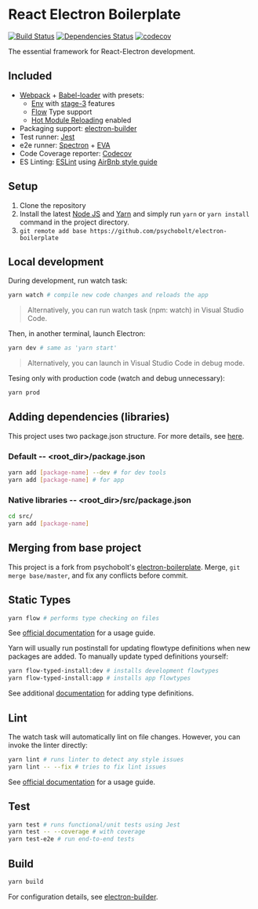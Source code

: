# React Electron Boilerplate

[![Build Status](https://travis-ci.org/psychobolt/electron-boilerplate.svg?branch=master)](https://travis-ci.org/psychobolt/electron-boilerplate)
[![Dependencies Status](https://david-dm.org/psychobolt/electron-boilerplate.svg)](https://david-dm.org/psychobolt/electron-boilerplate)
[![codecov](https://codecov.io/gh/psychobolt/electron-boilerplate/branch/master/graph/badge.svg)](https://codecov.io/gh/psychobolt/electron-boilerplate)

The essential framework for React-Electron development.

## Included

- [Webpack](https://webpack.js.org/) + [Babel-loader](https://webpack.js.org/loaders/babel-loader/) with presets:
  - [Env](https://babeljs.io/docs/plugins/preset-env/) with [stage-3](http://babeljs.io/docs/plugins/preset-stage-3/) features 
  - [Flow](https://flow.org/) Type support
  - [Hot Module Reloading](https://webpack.js.org/guides/hot-module-replacement/) enabled
- Packaging support: [electron-builder](https://github.com/electron-userland/electron-builder)
- Test runner: [Jest](https://facebook.github.io/jest)
- e2e runner: [Spectron](https://electron.atom.io/spectron/) + [EVA](https://github.com/avajs/ava)
- Code Coverage reporter: [Codecov](https://codecov.io/)
- ES Linting: [ESLint](http://eslint.org/) using [AirBnb style guide](https://github.com/airbnb/javascript)

## Setup

1. Clone the repository
2. Install the latest [Node JS](https://nodejs.org/) and [Yarn](https://yarnpkg.com) and simply run ```yarn``` or ```yarn install``` command in the project directory.
3. ```git remote add base https://github.com/psychobolt/electron-boilerplate```

## Local development

During development, run watch task:
```sh
yarn watch # compile new code changes and reloads the app
```

> Alternatively, you can run watch task (npm: watch) in Visual Studio Code.

Then, in another terminal, launch Electron:
```sh
yarn dev # same as 'yarn start'
```

> Alternatively, you can launch in Visual Studio Code in debug mode.

Tesing only with production code (watch and debug unnecessary):

```sh
yarn prod
```

## Adding dependencies (libraries)

This project uses two package.json structure. For more details, see [here](https://github.com/electron-userland/electron-builder/wiki/Two-package.json-Structure).

### Default -- <root_dir>/package.json

```sh
yarn add [package-name] --dev # for dev tools
yarn add [package-name] # for app
```

### Native libraries -- <root_dir>/src/package.json

```sh
cd src/
yarn add [package-name]
```

## Merging from base project

This project is a fork from psychobolt's [electron-boilerplate](https://github.com/psychobolt/electron-boilerplate). Merge, ```git merge base/master```, and fix any conflicts before commit.

## Static Types

```sh
yarn flow # performs type checking on files
```

See [official documentation](https://flow.org/) for a usage guide.

Yarn will usually run postinstall for updating flowtype definitions when new packages are added. To manually update typed definitions yourself:

```sh
yarn flow-typed-install:dev # installs development flowtypes
yarn flow-typed-install:app # installs app flowtypes
```

See additional [documentation](https://github.com/flowtype/flow-typed) for adding type definitions.

## Lint

The watch task will automatically lint on file changes. However, you can invoke the linter directly:

```sh
yarn lint # runs linter to detect any style issues
yarn lint -- --fix # tries to fix lint issues
```

See [official documentation](https://eslint.org/) for a usage guide.

## Test

```sh
yarn test # runs functional/unit tests using Jest
yarn test -- --coverage # with coverage
yarn test-e2e # run end-to-end tests
```

## Build

```sh
yarn build
```

For configuration details, see [electron-builder](https://github.com/electron-userland/electron-builder).
